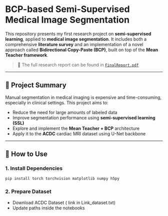# BCP-based Semi-Supervised Medical Image Segmentation

This repository presents my first research project on **semi-supervised learning**, applied to **medical image segmentation**. It includes both a comprehensive **literature survey** and an implementation of a novel approach called **Bidirectional Copy-Paste (BCP)**, built on top of the **Mean Teacher framework**.

> 📄 The full research report can be found in [`FinalReport.pdf`](./FinalReport.pdf)

---

## 🧠 Project Summary

Manual segmentation in medical imaging is expensive and time-consuming, especially in clinical settings. This project aims to:

- Reduce the need for large amounts of labeled data
- Improve segmentation performance using **semi-supervised learning (SSL)**
- Explore and implement the **Mean Teacher + BCP** architecture
- Apply it to the **ACDC** cardiac MRI dataset using U-Net backbone

---

## 🚀 How to Use

### 1. Install Dependencies
```bash
pip install torch torchvision matplotlib numpy h5py
```

### 2. Prepare Dataset 
- Download ACDC Dataset ( link in Link_dataset.txt)
- Update paths inside the notebooks 
